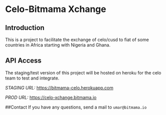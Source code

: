 # Celo-Bitmama Xchange

## Introduction
This is a project to facilitate the exchange of celo/cusd to fiat of some countries in Africa starting with
Nigeria and Ghana.

## API Access
The staging/test version of this project will be hosted on heroku for the celo team to test and integrate.

_STAGING URL:_ https://bitmama-celo.herokuapp.com

_PROD URL:_ https://celo-xchange.bitmama.io

##Contact
If you have any questions, send a mail to `umar@bitmama.io`
